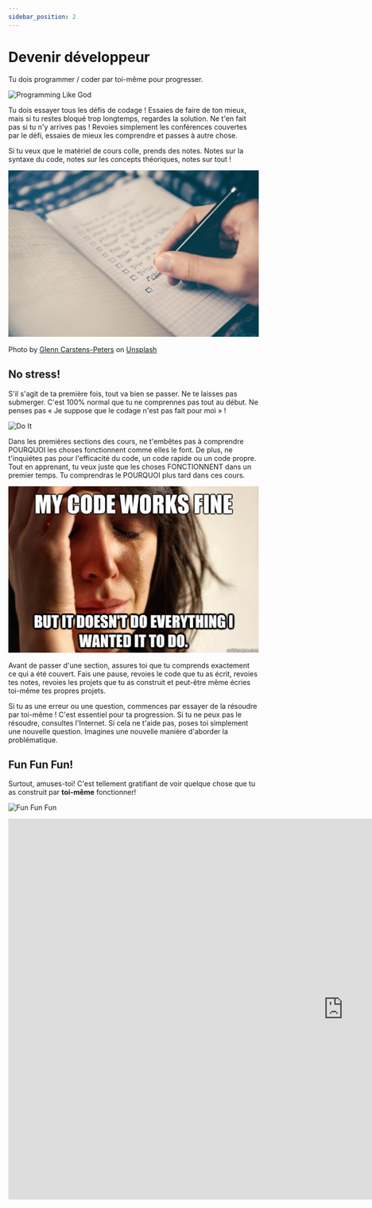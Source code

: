 ```yaml
---
sidebar_position: 2
---
```


# Devenir développeur

Tu dois programmer / coder par toi-même pour progresser.

![Programming Like God](https://media.giphy.com/media/QX6ruFElzFdeIfblrg/giphy.gif)

Tu dois essayer tous les défis de codage ! 
Essaies de faire de ton mieux, mais si tu restes bloqué trop longtemps, regardes la solution. Ne t'en fait pas si tu n'y arrives pas ! Revoies simplement les conférences couvertes par le défi, essaies de mieux les comprendre et passes à autre chose.

Si tu veux que le matériel de cours colle, prends des notes. Notes sur la syntaxe du code, notes sur les concepts théoriques, notes sur tout !

![Take Note](/img/tutorial/glenn-carstens-peters-RLw-UC03Gwc-unsplash.jpg)

Photo by <a href="https://unsplash.com/@glenncarstenspeters?utm_source=unsplash&utm_medium=referral&utm_content=creditCopyText">Glenn Carstens-Peters</a> on <a href="https://unsplash.com/s/photos/take-note?utm_source=unsplash&utm_medium=referral&utm_content=creditCopyText">Unsplash</a>
  
## No stress!
S'il s'agit de ta première fois, tout va bien se passer. 
Ne te laisses pas submerger. C'est 100% normal que tu ne comprennes pas tout au début. Ne penses pas « Je suppose que le codage n'est pas fait pour moi » !

![Do It](https://media.giphy.com/media/iZKF7CKpEEva2OZE6a/giphy.gif)

Dans les premières sections des cours, ne t'embêtes pas à comprendre POURQUOI les choses fonctionnent comme elles le font. De plus, ne t'inquiétes pas pour l'efficacité du code, un code rapide ou un code propre. Tout en apprenant, tu veux juste que les choses FONCTIONNENT dans un premier temps. Tu comprendras le POURQUOI plus tard dans ces cours.

![My code Works](/img/code-works.jpeg)

Avant de passer d'une section, assures toi que tu comprends exactement ce qui a été couvert. Fais une pause, revoies le code que tu as écrit, revoies tes notes, revoies les projets que tu as construit et peut-être même écries toi-même tes propres projets.

Si tu as une erreur ou une question, commences par essayer de la résoudre par toi-même ! C'est essentiel pour ta progression. Si tu ne peux pas le résoudre, consultes l'Internet. Si cela ne t'aide pas, poses toi simplement une nouvelle question. Imagines une nouvelle manière d'aborder la problématique.

## Fun Fun Fun!

Surtout, amuses-toi! C'est tellement gratifiant de voir quelque chose que tu as construit par **toi-même** fonctionner!

![Fun Fun Fun](https://media.giphy.com/media/StaCvBZCh6uSjGWqVg/giphy.gif)

<iframe width="1347" height="767" src="https://www.youtube.com/embed/aNzJAIeo240" title="YouTube video player" frameborder="0" allow="accelerometer; autoplay; clipboard-write; encrypted-media; gyroscope; picture-in-picture" allowfullscreen></iframe>